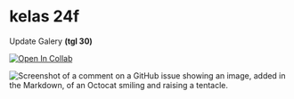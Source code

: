 # kelas 24f

Update Galery **(tgl 30)**

[![Open In Collab](https://img.shields.io/badge/TikTok-000000?style=for-the-badge&logo=tiktok&logoColor=white)](https://tiktok.com/@thisninef.spr)

![Screenshot of a comment on a GitHub issue showing an image, added in the Markdown, of an Octocat smiling and raising a tentacle.](https://telegra.ph/file/7bf68abc8b17877506256.jpg)

